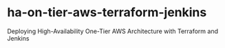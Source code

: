 # ha-on-tier-aws-terraform-jenkins
Deploying High-Availability One-Tier AWS Architecture with Terraform and Jenkins
